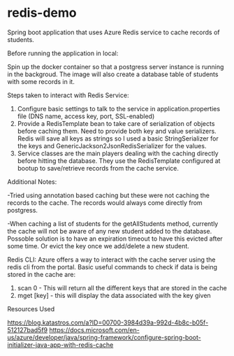 # redis-demo
Spring boot application that uses Azure Redis service to cache records of students.

Before running the application in local:

Spin up the docker container so that a postgress server instance is running in the backgroud.
The image will also create a database table of students with some records in it.
   
Steps taken to interact with Redis Service:
  1. Configure basic settings to talk to the service in application.properties file (DNS name, access key, port, SSL-enabled)
  2. Provide a RedisTemplate bean to take care of serialization of objects before caching them. Need to provide both key and value serializers.
     Redis will save all keys as strings so I used a basic StringSerializer for the keys and GenericJackson2JsonRedisSerializer for the values.
  4. Service classes are the main players dealing with the caching directly before hitting the database.
     They use the RedisTemplate configured at bootup to save/retrieve records from the cache service.

Additional Notes:

-Tried using annotation based caching but these were not caching the records to the cache. The records would always come directly from postgress.

-When caching a list of students for the getAllStudents method, currently the cache will not be aware of any new student added to the database. Possoble solution is to have an expiration timeout to have this evicted after some time. Or evict the key once we add/delete a new student.

Redis CLI:
Azure offers a way to interact with the cache server using the redis cli from the portal. 
Basic useful commands to check if data is being stored in the cache are:
  1. scan 0 - This will return all the different keys that are stored in the cache
  2. mget [key] - this will display the data associated with the key given

Resources Used

https://blog.katastros.com/a?ID=00700-3984d39a-992d-4b8c-b05f-512127bad5f9
https://docs.microsoft.com/en-us/azure/developer/java/spring-framework/configure-spring-boot-initializer-java-app-with-redis-cache
